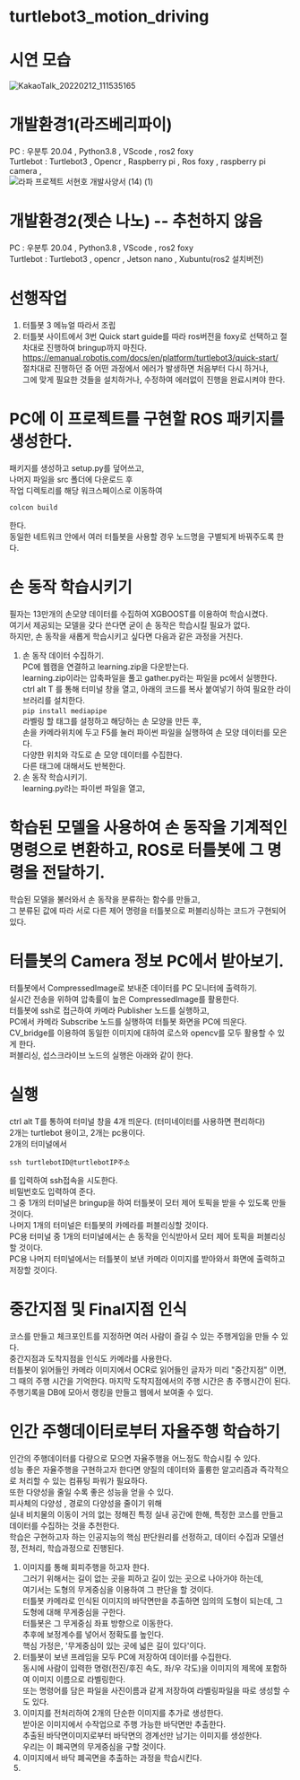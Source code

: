# turtlebot3_motion_driving

# 시연 모습   
![KakaoTalk_20220212_111535165](https://user-images.githubusercontent.com/79293543/153692619-bda131b6-4eed-4d21-8d10-427d254ff046.gif)

# 개발환경1(라즈베리파이)     
PC : 우분투 20.04 , Python3.8 , VScode , ros2 foxy  
Turtlebot : Turtlebot3 , Opencr , Raspberry pi , Ros foxy , raspberry pi camera ,   
![라파 프로젝트 서현호 개발사양서 (14) (1)](https://user-images.githubusercontent.com/79293543/153694164-926ad39e-fd31-4f1b-b37b-944eca7fc874.jpg)  


# 개발환경2(젯슨 나노) -- 추천하지 않음
PC : 우분투 20.04 , Python3.8 , VScode , ros2 foxy  
Turtlebot : Turtlebot3 , opencr , Jetson nano , Xubuntu(ros2 설치버전)

# 선행작업  
1. 터틀봇 3 메뉴얼 따라서 조립  
2. 터틀봇 사이트에서 3번 Quick start guide를 따라 ros버전을 foxy로 선택하고 절차대로 진행하여 bringup까지 마친다.  
https://emanual.robotis.com/docs/en/platform/turtlebot3/quick-start/  
절차대로 진행하던 중 어떤 과정에서 에러가 발생하면 처음부터 다시 하거나,  
그에 맞게 필요한 것들을 설치하거나, 수정하여 에러없이 진행을 완료시켜야 한다.  

# PC에 이 프로젝트를 구현할 ROS 패키지를 생성한다.  
패키지를 생성하고 setup.py를 덮어쓰고,  
나머지 파일을 src 폴더에 다운로드 후  
작업 디렉토리를 해당 워크스페이스로 이동하여 
```
colcon build
```
한다.  
동일한 네트워크 안에서 여러 터틀봇을 사용할 경우 노드명을 구별되게 바꿔주도록 한다.  

# 손 동작 학습시키기  
필자는 13만개의 손모양 데이터를 수집하여 XGBOOST를 이용하여 학습시켰다.   
여기서 제공되는 모델을 갖다 쓴다면 굳이 손 동작은 학습시킬 필요가 없다.  
하지만, 손 동작을 새롭게 학습시키고 싶다면 다음과 같은 과정을 거친다.  
1. 손 동작 데이터 수집하기.  
PC에 웹캠을 연결하고 learning.zip을 다운받는다.  
learning.zip이라는 압축파일을 풀고 gather.py라는 파일을 pc에서 실행한다.  
ctrl alt T 를 통해 터미널 창을 열고, 아래의 코드를 복사 붙여넣기 하여 필요한 라이브러리를 설치한다.  
```pip install mediapipe```  
라벨링 할 태그를 설정하고 해당하는 손 모양을 만든 후,  
손을 카메라위치에 두고 F5를 눌러 파이썬 파일을 실행하여 손 모양 데이터를 모은다.  
다양한 위치와 각도로 손 모양 데이터를 수집한다.  
다른 태그에 대해서도 반복한다.  
2. 손 동작 학습시키기.  
learning.py라는 파이썬 파일을 열고,  

# 학습된 모델을 사용하여 손 동작을 기계적인 명령으로 변환하고, ROS로 터틀봇에 그 명령을 전달하기.  
학습된 모델을 불러와서 손 동작을 분류하는 함수를 만들고,  
그 분류된 값에 따라 서로 다른 제어 명령을 터틀봇으로 퍼블리싱하는 코드가 구현되어 있다.  

# 터틀봇의 Camera 정보 PC에서 받아보기.  
터틀봇에서 CompressedImage로 보내준 데이터를 PC 모니터에 출력하기.  
실시간 전송을 위하여 압축률이 높은 CompressedImage를 활용한다.  
터틀봇에 ssh로 접근하여 카메라 Publisher 노드를 실행하고,  
PC에서 카메라 Subscribe 노드를 실행하여 터틀봇 화면을 PC에 띄운다.  
CV_bridge를 이용하여 동일한 이미지에 대하여 로스와 opencv를 모두 활용할 수 있게 한다.  
퍼블리싱, 섭스크라이브 노드의 실행은 아래와 같이 한다.  

# 실행 
ctrl alt T를 통하여 터미널 창을 4개 띄운다. (터미네이터를 사용하면 편리하다)   
2개는 turtlebot 용이고, 2개는 pc용이다.  
2개의 터미널에서  
```
ssh turtlebotID@turtlebotIP주소
```  
를 입력하여 ssh접속을 시도한다.  
비밀번호도 입력하여 준다.  
그 중 1개의 터미널은 bringup을 하여 터틀봇이 모터 제어 토픽을 받을 수 있도록 만들 것이다.  
나머지 1개의 터미널은 터틀봇의 카메라를 퍼블리싱할 것이다.  
PC용 터미널 중 1개의 터미널에서는 손 동작을 인식받아서 모터 제어 토픽을 퍼블리싱할 것이다.   
PC용 나머지 터미널에서는 터틀봇이 보낸 카메라 이미지를 받아와서 화면에 출력하고 저장할 것이다.  

# 중간지점 및 Final지점 인식
코스를 만들고 체크포인트를 지정하면 여러 사람이 즐길 수 있는 주행게임을 만들 수 있다.  
중간지점과 도착지점을 인식도 카메라를 사용한다.  
터틀봇이 읽어들인 카메라 이미지에서 OCR로 읽어들인 글자가 미리 "중간지점" 이면,  
그 때의 주행 시간을 기억한다. 마지막 도착지점에서의 주행 시간은 총 주행시간이 된다.  
주행기록을 DB에 모아서 랭킹을 만들고 웹에서 보여줄 수 있다.  

# 인간 주행데이터로부터 자율주행 학습하기 
인간의 주행데이터를 다량으로 모으면 자율주행을 어느정도 학습시킬 수 있다.  
성능 좋은 자율주행을 구현하고자 한다면 양질의 데이터와 훌륭한 알고리즘과 즉각적으로 처리할 수 있는 컴퓨팅 파워가 필요하다.  
또한 다양성을 줄일 수록 좋은 성능을 얻을 수 있다.  
피사체의 다양성 , 경로의 다양성을 줄이기 위해  
실내 비치물의 이동이 거의 없는 정해진 특정 실내 공간에 한해, 특정한 코스를 만들고  
데이터를 수집하는 것을 추천한다.  
학습은 구현하고자 하는 인공지능의 핵심 판단원리를 선정하고, 데이터 수집과 모델선정, 전처리, 학습과정으로 진행된다.  
1. 이미지를 통해 회피주행을 하고자 한다.   
그러기 위해서는 길이 없는 곳을 피하고 길이 있는 곳으로 나아가야 하는데,  
여기서는 도형의 무게중심을 이용하여 그 판단을 할 것이다.  
터틀봇 카메라로 인식된 이미지의 바닥면만을 추출하면 임의의 도형이 되는데, 그 도형에 대해 무게중심을 구한다.  
터틀봇은 그 무게중심 좌표 방향으로 이동한다.  
추후에 보정계수를 넣어서 정확도를 높인다.  
핵심 가정은, '무게중심이 있는 곳에 넓은 길이 있다'이다.  
2. 터틀봇이 보낸 프레임을 모두 PC에 저장하여 데이터를 수집한다.   
동시에 사람이 입력한 명령(전진/후진 속도, 좌/우 각도)을 이미지의 제목에 포함하여 이미지 이름으로 라벨링한다.  
또는 명령어를 담은 파일을 사진이름과 같게 저장하여 라벨링파일을 따로 생성할 수도 있다.  
3. 이미지를 전처리하여 2개의 단순한 이미지를 추가로 생성한다.  
받아온 이미지에서 수작업으로 주행 가능한 바닥면만 추출한다.  
추출된 바닥면이미지로부터 바닥면의 경계선만 남기는 이미지를 생성한다.  
우리는 이 폐곡면의 무게중심을 구할 것이다.  
4. 이미지에서 바닥 폐곡면을 추출하는 과정을 학습시킨다.  
5. 
